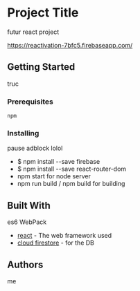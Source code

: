 # Project Title

futur react project

https://reactivation-7bfc5.firebaseapp.com/


## Getting Started

truc
### Prerequisites


```
npm
```

### Installing
pause adblock lolol

* $ npm install --save firebase
* $ npm install --save react-router-dom
* npm start for node server 
* npm run build / npm build for building

## Built With
es6
WebPack
* [react](https://reactjs.org/) - The web framework used
* [cloud firestore](https://firebase.google.com/docs/firestore/) - for the DB


## Authors
me
